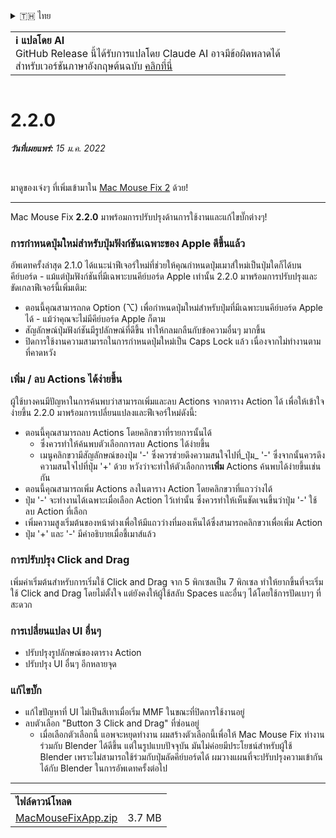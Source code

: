 <details>
<summary>🇹🇭 ไทย</summary>

[🇬🇧 English (GitHub Release)](https://github.com/noah-nuebling/mac-mouse-fix/releases/tag/2.2.0)\
[🇦🇩 Català](https://redirect.macmousefix.com/?target=mmf-release&tag=2.2.0&locale=ca)\
[🇩🇪 Deutsch](https://redirect.macmousefix.com/?target=mmf-release&tag=2.2.0&locale=de)\
[🇪🇸 Español](https://redirect.macmousefix.com/?target=mmf-release&tag=2.2.0&locale=es)\
[🇫🇷 Français](https://redirect.macmousefix.com/?target=mmf-release&tag=2.2.0&locale=fr)\
[🇮🇩 Indonesia](https://redirect.macmousefix.com/?target=mmf-release&tag=2.2.0&locale=id)\
[🇮🇹 Italiano](https://redirect.macmousefix.com/?target=mmf-release&tag=2.2.0&locale=it)\
[🇭🇺 Magyar](https://redirect.macmousefix.com/?target=mmf-release&tag=2.2.0&locale=hu)\
[🇳🇱 Nederlands](https://redirect.macmousefix.com/?target=mmf-release&tag=2.2.0&locale=nl)\
[🇵🇱 Polski](https://redirect.macmousefix.com/?target=mmf-release&tag=2.2.0&locale=pl)\
[🇧🇷 Português (Brasil)](https://redirect.macmousefix.com/?target=mmf-release&tag=2.2.0&locale=pt-BR)\
[🇵🇹 Português (Portugal)](https://redirect.macmousefix.com/?target=mmf-release&tag=2.2.0&locale=pt-PT)\
[🇷🇴 Română](https://redirect.macmousefix.com/?target=mmf-release&tag=2.2.0&locale=ro)\
[🇸🇪 Svenska](https://redirect.macmousefix.com/?target=mmf-release&tag=2.2.0&locale=sv)\
[🇻🇳 Tiếng Việt](https://redirect.macmousefix.com/?target=mmf-release&tag=2.2.0&locale=vi)\
[🇹🇷 Türkçe](https://redirect.macmousefix.com/?target=mmf-release&tag=2.2.0&locale=tr)\
[🇨🇿 Čeština](https://redirect.macmousefix.com/?target=mmf-release&tag=2.2.0&locale=cs)\
[🇬🇷 Ελληνικά](https://redirect.macmousefix.com/?target=mmf-release&tag=2.2.0&locale=el)\
[🇷🇺 Русский](https://redirect.macmousefix.com/?target=mmf-release&tag=2.2.0&locale=ru)\
[🇺🇦 Українська](https://redirect.macmousefix.com/?target=mmf-release&tag=2.2.0&locale=uk)\
[🇮🇱 עברית](https://redirect.macmousefix.com/?target=mmf-release&tag=2.2.0&locale=he)\
[🇸🇦 العربية](https://redirect.macmousefix.com/?target=mmf-release&tag=2.2.0&locale=ar)\
[🇮🇳 हिन्दी](https://redirect.macmousefix.com/?target=mmf-release&tag=2.2.0&locale=hi)\
**🇹🇭 ไทย**\
[🇨🇳 中文 (简体)](https://redirect.macmousefix.com/?target=mmf-release&tag=2.2.0&locale=zh-Hans)\
[🇨🇳 中文 (繁體)](https://redirect.macmousefix.com/?target=mmf-release&tag=2.2.0&locale=zh-Hant)\
[🇭🇰 中文（香港)](https://redirect.macmousefix.com/?target=mmf-release&tag=2.2.0&locale=zh-HK)\
[🇯🇵 日本語](https://redirect.macmousefix.com/?target=mmf-release&tag=2.2.0&locale=ja)\
[🇰🇷 한국어](https://redirect.macmousefix.com/?target=mmf-release&tag=2.2.0&locale=ko)\
[Help translate Mac Mouse Fix to different languages!](https://github.com/noah-nuebling/mac-mouse-fix/discussions/731)
</details>
<table align=><td>
<b>ℹ️ แปลโดย AI</b><br>
GitHub Release นี้ได้รับการแปลโดย Claude AI อาจมีข้อผิดพลาดได้<br>
สำหรับเวอร์ชันภาษาอังกฤษต้นฉบับ <a href="https://github.com/noah-nuebling/mac-mouse-fix/releases/tag/2.2.0">คลิกที่นี่</a>
</td></table>

<table></table>

# 2.2.0
***วันที่เผยแพร่:** 15 ม.ค. 2022*

<br>

มาดูของเจ๋งๆ ที่เพิ่มเข้ามาใน [Mac Mouse Fix 2](https://redirect.macmousefix.com/?target=mmf-release&tag=2.0.0&locale=th) ด้วย!

---

Mac Mouse Fix **2.2.0** มาพร้อมการปรับปรุงด้านการใช้งานและแก้ไขบั๊กต่างๆ!

### การกำหนดปุ่มใหม่สำหรับปุ่มฟังก์ชันเฉพาะของ Apple ดีขึ้นแล้ว

อัพเดทครั้งล่าสุด 2.1.0 ได้แนะนำฟีเจอร์ใหม่ที่ช่วยให้คุณกำหนดปุ่มเมาส์ใหม่เป็นปุ่มใดก็ได้บนคีย์บอร์ด - แม้แต่ปุ่มฟังก์ชันที่มีเฉพาะบนคีย์บอร์ด Apple เท่านั้น 2.2.0 มาพร้อมการปรับปรุงและขัดเกลาฟีเจอร์นี้เพิ่มเติม:

- ตอนนี้คุณสามารถกด Option (⌥) เพื่อกำหนดปุ่มใหม่สำหรับปุ่มที่มีเฉพาะบนคีย์บอร์ด Apple ได้ - แม้ว่าคุณจะไม่มีคีย์บอร์ด Apple ก็ตาม
- สัญลักษณ์ปุ่มฟังก์ชันมีรูปลักษณ์ที่ดีขึ้น ทำให้กลมกลืนกับข้อความอื่นๆ มากขึ้น
- ปิดการใช้งานความสามารถในการกำหนดปุ่มใหม่เป็น Caps Lock แล้ว เนื่องจากไม่ทำงานตามที่คาดหวัง

### เพิ่ม / ลบ Actions ได้ง่ายขึ้น

ผู้ใช้บางคนมีปัญหาในการค้นพบว่าสามารถเพิ่มและลบ Actions จากตาราง Action ได้ เพื่อให้เข้าใจง่ายขึ้น 2.2.0 มาพร้อมการเปลี่ยนแปลงและฟีเจอร์ใหม่ดังนี้:

- ตอนนี้คุณสามารถลบ Actions โดยคลิกขวาที่รายการนั้นได้
  - ซึ่งควรทำให้ค้นพบตัวเลือกการลบ Actions ได้ง่ายขึ้น
  - เมนูคลิกขวามีสัญลักษณ์ของปุ่ม '-' ซึ่งควรช่วยดึงความสนใจไปที่_ปุ่ม_ '-' ซึ่งจากนั้นควรดึงความสนใจไปที่ปุ่ม '+' ด้วย หวังว่าจะทำให้ตัวเลือกการ**เพิ่ม** Actions ค้นพบได้ง่ายขึ้นเช่นกัน
- ตอนนี้คุณสามารถเพิ่ม Actions ลงในตาราง Action โดยคลิกขวาที่แถวว่างได้
- ปุ่ม '-' จะทำงานได้เฉพาะเมื่อเลือก Action ไว้เท่านั้น ซึ่งควรทำให้เห็นชัดเจนขึ้นว่าปุ่ม '-' ใช้ลบ Action ที่เลือก
- เพิ่มความสูงเริ่มต้นของหน้าต่างเพื่อให้มีแถวว่างที่มองเห็นได้ซึ่งสามารถคลิกขวาเพื่อเพิ่ม Action
- ปุ่ม '+' และ '-' มีคำอธิบายเมื่อชี้เมาส์แล้ว

### การปรับปรุง Click and Drag

เพิ่มค่าเริ่มต้นสำหรับการเริ่มใช้ Click and Drag จาก 5 พิกเซลเป็น 7 พิกเซล ทำให้ยากขึ้นที่จะเริ่มใช้ Click and Drag โดยไม่ตั้งใจ แต่ยังคงให้ผู้ใช้สลับ Spaces และอื่นๆ ได้โดยใช้การปัดเบาๆ ที่สะดวก

### การเปลี่ยนแปลง UI อื่นๆ

- ปรับปรุงรูปลักษณ์ของตาราง Action
- ปรับปรุง UI อื่นๆ อีกหลายจุด

### แก้ไขบั๊ก

- แก้ไขปัญหาที่ UI ไม่เป็นสีเทาเมื่อเริ่ม MMF ในขณะที่ปิดการใช้งานอยู่
- ลบตัวเลือก "Button 3 Click and Drag" ที่ซ่อนอยู่
  - เมื่อเลือกตัวเลือกนี้ แอพจะหยุดทำงาน ผมสร้างตัวเลือกนี้เพื่อให้ Mac Mouse Fix ทำงานร่วมกับ Blender ได้ดีขึ้น แต่ในรูปแบบปัจจุบัน มันไม่ค่อยมีประโยชน์สำหรับผู้ใช้ Blender เพราะไม่สามารถใช้ร่วมกับปุ่มลัดคีย์บอร์ดได้ ผมวางแผนที่จะปรับปรุงความเข้ากันได้กับ Blender ในการอัพเดทครั้งต่อไป

---

<table align="start">
<tr>
    <td colspan=2>
        <b>ไฟล์ดาวน์โหลด</b>
    </td>
</tr>
<tr>
    <td><a href="https://github.com/noah-nuebling/mac-mouse-fix/releases/download/2.2.0/MacMouseFixApp.zip">MacMouseFixApp.zip</a></td>
    <td>3.7 MB</td>
</tr>
</table>